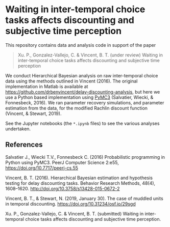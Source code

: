 # Waiting in inter-temporal choice tasks affects discounting and subjective time perception

This repository contains data and analysis code in support of the paper

> Xu. P.,  Gonzalez-Vallejo, C. & Vincent, B. T. (under review) Waiting in inter-temporal choice tasks affects discounting and subjective time perception

We conduct Hierarchical Bayesian analysis on raw inter-temporal choice data using the methods outlined in Vincent (2016). The original implementation in Matlab is available at https://github.com/drbenvincent/delay-discounting-analysis, but here we use a Python based implementation using [PyMC3](https://docs.pymc.io) (Salvatier, Wiecki, & Fonnesbeck, 2016). We ran parameter recovery simulations, and parameter estimation from the data, for the modified Rachlin discount function (Vincent, & Stewart, 2019).

See the Jupyter notebooks (the `*.ipynb` files) to see the various analyses undertaken.

## References
Salvatier J., Wiecki T.V., Fonnesbeck C. (2016) Probabilistic programming in Python using PyMC3. PeerJ Computer Science 2:e55, https://doi.org/10.7717/peerj-cs.55

Vincent, B. T. (2016). Hierarchical Bayesian estimation and hypothesis testing for delay discounting tasks. Behavior Research Methods, 48(4), 1608–1620. http://doi.org/10.3758/s13428-015-0672-2

Vincent, B. T., & Stewart, N. (2019, January 30). The case of muddled units in temporal discounting. https://doi.org/10.31234/osf.io/29sgd

Xu. P.,  Gonzalez-Vallejo, C. & Vincent, B. T. (submitted) Waiting in inter-temporal choice tasks affects discounting and subjective time perception.
